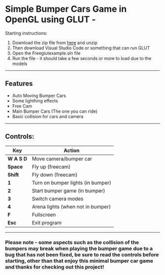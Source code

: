 # Simple Bumper Cars Game in OpenGL using GLUT - 

Starting instructions:
1. Download the zip file from [here](https://drive.google.com/file/d/1raFOiHgEf1FbrqpdGgbqAGtzlo0EReEj/view?usp=drive_link) and unzip
2. Then download Visual Studio Code or something that can run GLUT
3. Open the Freeglutexample.sln file
4. Run the file - it should take a few seconds or more to load due to the models
---
## Features

- Auto Moving Bumper Cars
- Some lighthing effects
- Free Cam
- Main Bumper Cars (The one you can ride)
- Basic collision for cars and camera
---

## Controls:

| Key         | Action                                 |
|-------------|----------------------------------------|
| **W A S D** | Move camera/bumper car                 |
| **Space**   | Fly up (freecam)                       |
| **Shift**   | Fly down (freecam)                     |
| **1**       | Turn on bumper lights (in bumper)      |
| **2**       | Start bumper game (in bumper)          |
| **3**       | Switch camera modes                    |
| **4**       | Arena lights (when not in bumper)      |
| **F**       | Fullscreen                             |
| **Esc**     | Exit program                           |

---

### Please note - some aspects such as the collision of the bumpers may break when playing the bumper game due to a bug that has not been fixed, be sure to read the controls before starting, other than that enjoy this minimal bumper car game and thanks for checking out this project!



